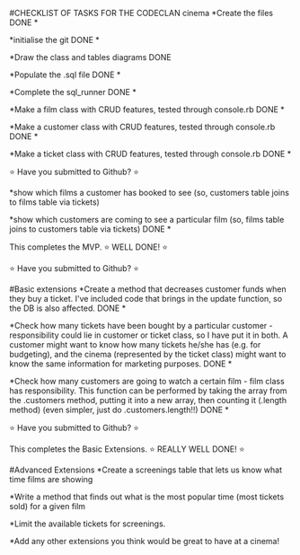 #CHECKLIST OF TASKS FOR THE CODECLAN cinema
*Create the files DONE *

*initialise the git DONE *

*Draw the class and tables diagrams DONE

*Populate the .sql file DONE *

*Complete the sql_runner DONE *

*Make a film class with CRUD features, tested through console.rb DONE *

*Make a customer class with CRUD features, tested through console.rb DONE *

*Make a ticket class with CRUD features, tested through console.rb DONE *

:star: Have you submitted to Github?  :star:

*show which films a customer has booked to see (so, customers table joins to films table via tickets)

*show which customers are coming to see a particular film (so, films table joins to customers table via tickets) DONE *

This completes the MVP. :star: WELL DONE! :star:

:star: Have you submitted to Github? :star:

#Basic extensions
*Create a method that decreases customer funds when they buy a ticket. I've included code that brings in the update function, so the DB is also affected. DONE *

*Check how many tickets have been bought by a particular customer - responsibility could lie in customer or ticket class, so I have put it in both. A customer might want to know how many tickets he/she has (e.g. for budgeting), and the cinema (represented by the ticket class) might want to know the same information for marketing purposes. DONE *

*Check how many customers are going to watch a certain film - film class has responsibility. This function can be performed by taking the array from the .customers method, putting it into a new array, then counting it (.length method) (even simpler, just do .customers.length!!) DONE *

:star: Have you submitted to Github?  :star:

This completes the Basic Extensions. :star: REALLY WELL DONE! :star:

#Advanced Extensions
*Create a screenings table that lets us know what time films are showing

*Write a method that finds out what is the most popular time (most tickets sold) for a given film

*Limit the available tickets for screenings.

*Add any other extensions you think would be great to have at a cinema!
